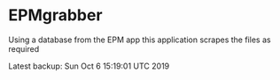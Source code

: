 # EPMgrabber
Using a database from the EPM app this application scrapes the files as required


Latest backup: Sun Oct 6 15:19:01 UTC 2019
